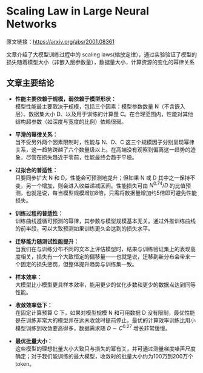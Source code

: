 # Scaling Law in Large Neural Networks

原文链接：https://arxiv.org/abs/2001.08361

文章介绍了大模型训练过程中的 scaling laws(缩放定律），通过实验验证了模型的损失随着模型大小（非嵌入层参数量），数据量大小，计算资源的变化的幂律关系

## 文章主要结论

- **性能主要依赖于规模，弱依赖于模型形状：**  
  模型性能最主要取决于规模，包括三个因素：模型参数数量 N（不含嵌入层）、数据集大小 D、以及用于训练的计算量 C。在合理范围内，性能对其他结构超参数（如深度与宽度的比例）依赖很弱。

- **平滑的幂律关系：**  
  当不受另外两个因素限制时，性能与 N、D、C 这三个规模因子分别呈现幂律关系，这一趋势跨越了六个数量级以上。在高端没有观察到偏离这一趋势的迹象，尽管在损失趋近于零前，性能最终会趋于平稳。

- **过拟合的普适性：**  
  只要同步扩大 N 和 D，性能会可预测地提升；但如果 N 或 D 其中之一保持不变，另一个增加，则会进入收益递减区间。性能损失可由 $N^{0.74}/D$ 的比值预测，也就是说，每当模型规模增加8倍，只需将数据量增加约5倍即可避免性能损失。

- **训练过程的普适性：**  
  训练曲线遵循可预测的幂律，其参数与模型规模基本无关。通过外推训练曲线的前半段，可以大致预测如果训练更久会达到的损失水平。

- **迁移能力随测试性能提升：**  
  当我们在与训练分布不同的文本上评估模型时，结果与训练验证集上的表现高度相关，损失有一个大致恒定的偏移量——也就是说，迁移到新分布会带来一个固定的损失惩罚，但整体提升趋势与训练集一致。

- **样本效率：**  
  大模型比小模型更具样本效率，能用更少的优化步数和更少的数据点达到同等性能。

- **收敛效率低下：**  
  在固定计算预算 C 下，如果对模型规模 N 和可用数据 D 没有限制，最优性能是在训练非常大的模型并在远未收敛时提前停止。最优的计算效率训练比用小模型训练到收敛要高得多，数据需求随 $D \sim C^{0.27}$ 增长非常缓慢。

- **最优批量大小：**  
  这些模型的理想批量大小大致只与损失的幂有关，并可通过测量梯度噪声尺度确定；对于我们能训练的最大模型，收敛时的批量大小约为100万到200万个 token。
